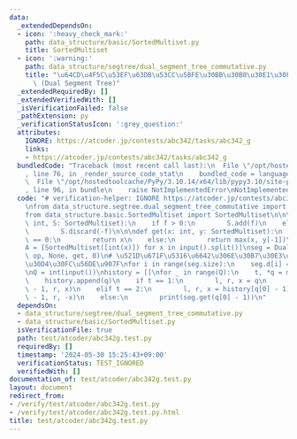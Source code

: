 ```yaml
---
data:
  _extendedDependsOn:
  - icon: ':heavy_check_mark:'
    path: data_structure/basic/SortedMultiset.py
    title: SortedMultiset
  - icon: ':warning:'
    path: data_structure/segtree/dual_segment_tree_commutative.py
    title: "\u64CD\u4F5C\u53EF\u63DB\u53CC\u5BFE\u30BB\u30B0\u30E1\u30F3\u30C8\u6728\
      \ (Dual Segment Tree)"
  _extendedRequiredBy: []
  _extendedVerifiedWith: []
  _isVerificationFailed: false
  _pathExtension: py
  _verificationStatusIcon: ':grey_question:'
  attributes:
    IGNORE: https://atcoder.jp/contests/abc342/tasks/abc342_g
    links:
    - https://atcoder.jp/contests/abc342/tasks/abc342_g
  bundledCode: "Traceback (most recent call last):\n  File \"/opt/hostedtoolcache/PyPy/3.10.14/x64/lib/pypy3.10/site-packages/onlinejudge_verify/documentation/build.py\"\
    , line 76, in _render_source_code_stat\n    bundled_code = language.bundle(\n\
    \  File \"/opt/hostedtoolcache/PyPy/3.10.14/x64/lib/pypy3.10/site-packages/onlinejudge_verify/languages/python.py\"\
    , line 96, in bundle\n    raise NotImplementedError\nNotImplementedError\n"
  code: "# verification-helper: IGNORE https://atcoder.jp/contests/abc342/tasks/abc342_g\n\
    \nfrom data_structure.segtree.dual_segment_tree_commutative import DualSegtreeCommutative\n\
    from data_structure.basic.SortedMultiset import SortedMultiset\n\n\ndef op(f:\
    \ int, S: SortedMultiset):\n    if f > 0:\n        S.add(f)\n    elif f < 0:\n\
    \        S.discard(-f)\n\n\ndef get(x: int, y: SortedMultiset):\n    if len(y)\
    \ == 0:\n        return x\n    else:\n        return max(x, y[-1])\n\n\nN = int(input())\n\
    A = [SortedMultiset([int(x)]) for x in input().split()]\nseg = DualSegtreeCommutative(A,\
    \ op, None, get, 0)\n# \u521D\u671F\u5316\u6642\u306E\u30B7\u30E3\u30ED\u30FC\u30B3\
    \u30D4\u30FC\u56DE\u907F\nfor i in range(seg.size):\n    seg.d[i] = SortedMultiset()\n\
    \nQ = int(input())\nhistory = []\nfor _ in range(Q):\n    t, *q = map(int, input().split())\n\
    \    history.append(q)\n    if t == 1:\n        l, r, x = q\n        seg.apply(l\
    \ - 1, r, x)\n    elif t == 2:\n        l, r, x = history[q[0] - 1]\n        seg.apply(l\
    \ - 1, r, -x)\n    else:\n        print(seg.get(q[0] - 1))\n"
  dependsOn:
  - data_structure/segtree/dual_segment_tree_commutative.py
  - data_structure/basic/SortedMultiset.py
  isVerificationFile: true
  path: test/atcoder/abc342g.test.py
  requiredBy: []
  timestamp: '2024-05-30 15:25:43+09:00'
  verificationStatus: TEST_IGNORED
  verifiedWith: []
documentation_of: test/atcoder/abc342g.test.py
layout: document
redirect_from:
- /verify/test/atcoder/abc342g.test.py
- /verify/test/atcoder/abc342g.test.py.html
title: test/atcoder/abc342g.test.py
---
```

